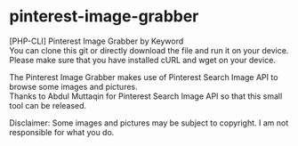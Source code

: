 # pinterest-image-grabber
[PHP-CLI] Pinterest Image Grabber by Keyword<br>
You can clone this git or directly download the file and run it on your device.<br>
Please make sure that you have installed cURL and wget on your device.

The Pinterest Image Grabber makes use of Pinterest Search Image API to browse some images and pictures.<br>
Thanks to Abdul Muttaqin for Pinterest Search Image API so that this small tool can be released.

Disclaimer: Some images and pictures may be subject to copyright. I am not responsible for what you do.
